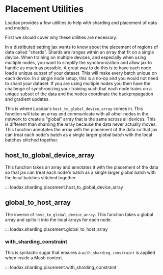 # Placement Utilities

Loadax provides a few utilities to help with sharding and placement of data and models.

First we should cover why these utilities are necessary.

In a distributed setting jax wants to know about the placement of regions of data called "shards". Shards are ranges within an array that fit on a single device. When training on multiple devices, and especially when using multiple nodes, you want to simplify the synchronization and allow jax to handle as much as possible. A great way to do this is to have each node load a unique subset of your dataset. This will make every batch unique on each device. In a single node setup, this is a no-op and you would not need to shard your dataset. If you are using multiple nodes you then have the challenge of synchronizing your training such that each node trains on a unique subset of the data and the nodes coordinate the backpropagation and gradient updates.

This is where Loadax's `host_to_global_device_array` comes in. This function will take an array and communicate with all other nodes in the network to create a "global" array that is the same across all devices. This is different than sharding the array because the data never actually moves. This function annotates the array with the placement of the data so that jax can treat each node's batch as a single larger global batch with the local batches stitched together.


<!-- TODO: Visual example -->

## host_to_global_device_array

This function takes an array and annotates it with the placement of the data so that jax can treat each node's batch as a single larger global batch with the local batches stitched together.

::: loadax.sharding.placement.host_to_global_device_array


## global_to_host_array

The inverse of `host_to_global_device_array`. This function takes a global array and splits it into the local arrays for each node.

::: loadax.sharding.placement.global_to_host_array

### with_sharding_constraint

This is syntactic sugar that ensures a `with_sharding_constraint` is applied when inside a Mesh context.

::: loadax.sharding.placement.with_sharding_constraint
